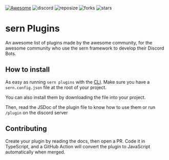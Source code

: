[![Awesome](https://awesome.re/badge-flat.svg)](https://awesome.re) ![discord](https://img.shields.io/discord/889026545715400705) ![reposize](https://img.shields.io/github/languages/code-size/sern-handler/awesome-plugins?label=repo%20size) ![forks](https://img.shields.io/github/forks/sern-handler/awesome-plugins?style=social) ![stars](https://img.shields.io/github/stars/sern-handler/awesome-plugins?style=social)
# sern Plugins

An awesome list of plugins made by the awesome community, for the awesome community who use the sern framework to develop their Discord Bots.

## How to install

As easy as running `sern plugins` with the [CLI](https://github.com/sern-handler/cli). Make sure you have a `sern.config.json` file at the root of your project.

You can also install them by downloading the file into your project.

Then, read the JSDoc of the plugin file to know how to use them or run `/plugin` on the discord server

## Contributing

Create your plugin by reading the docs, then open a PR.
Code it in TypeScript, and a GitHub Action will convert the plugin to JavaScript automatically when merged.
